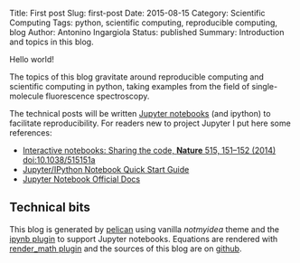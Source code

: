 Title: First post
Slug: first-post
Date: 2015-08-15
Category: Scientific Computing
Tags: python, scientific computing, reproducible computing, blog
Author: Antonino Ingargiola
Status: published
Summary: Introduction and topics in this blog.

Hello world!

The topics of this blog gravitate around reproducible computing and
scientific computing in python, taking examples from the field of
single-molecule fluorescence spectroscopy.

The technical posts will be written
[Jupyter notebooks](https://jupyter.org/)
(and ipython) to facilitate reproducibility.
For readers new to project Jupyter I put here some references:

- [Interactive notebooks: Sharing the code,
  **Nature** 515, 151–152 (2014) doi:10.1038/515151a](http://www.nature.com/news/interactive-notebooks-sharing-the-code-1.16261)
- [Jupyter/IPython Notebook Quick Start Guide](http://jupyter-notebook-beginner-guide.readthedocs.org/)
- [Jupyter Notebook Official Docs]()

## Technical bits

This blog is generated by [pelican](http://blog.getpelican.com/) using
vanilla *notmyidea* theme and the
[ipynb plugin](https://github.com/danielfrg/pelican-ipynb)
to support Jupyter notebooks. Equations are rendered with
[render_math plugin](https://github.com/getpelican/pelican-plugins/tree/master/render_math)
and the sources of this blog are on [github](https://github.com/tritemio/smbits).
